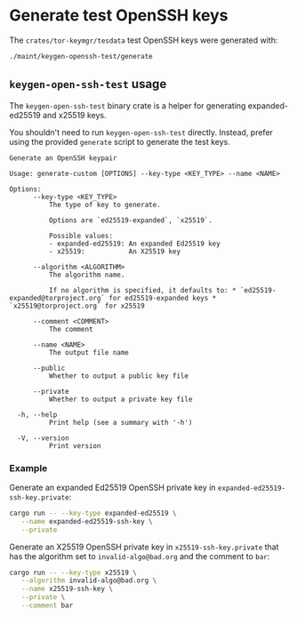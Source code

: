 # Generate test OpenSSH keys

The `crates/tor-keymgr/tesdata` test OpenSSH keys were generated with:

```bash
./maint/keygen-openssh-test/generate
```

## `keygen-open-ssh-test` usage

The `keygen-open-ssh-test` binary crate is a helper for
generating expanded-ed25519 and x25519 keys.

You shouldn't need to run `keygen-open-ssh-test` directly.
Instead, prefer using the provided `generate` script to
generate the test keys.

```
Generate an OpenSSH keypair

Usage: generate-custom [OPTIONS] --key-type <KEY_TYPE> --name <NAME>

Options:
      --key-type <KEY_TYPE>
          The type of key to generate.

          Options are `ed25519-expanded`, `x25519`.

          Possible values:
          - expanded-ed25519: An expanded Ed25519 key
          - x25519:           An X25519 key

      --algorithm <ALGORITHM>
          The algorithm name.

          If no algorithm is specified, it defaults to: * `ed25519-expanded@torproject.org` for ed25519-expanded keys * `x25519@torproject.org` for x25519

      --comment <COMMENT>
          The comment

      --name <NAME>
          The output file name

      --public
          Whether to output a public key file

      --private
          Whether to output a private key file

  -h, --help
          Print help (see a summary with '-h')

  -V, --version
          Print version

```

### Example

Generate an expanded Ed25519 OpenSSH private key in `expanded-ed25519-ssh-key.private`:

```bash
cargo run -- --key-type expanded-ed25519 \
   --name expanded-ed25519-ssh-key \
   --private
```

Generate an X25519 OpenSSH private key in `x25519-ssh-key.private` that has the
algorithm set to `invalid-algo@bad.org` and the comment to `bar`:
```bash
cargo run -- --key-type x25519 \
   --algorithm invalid-algo@bad.org \
   --name x25519-ssh-key \
   --private \
   --comment bar
```
